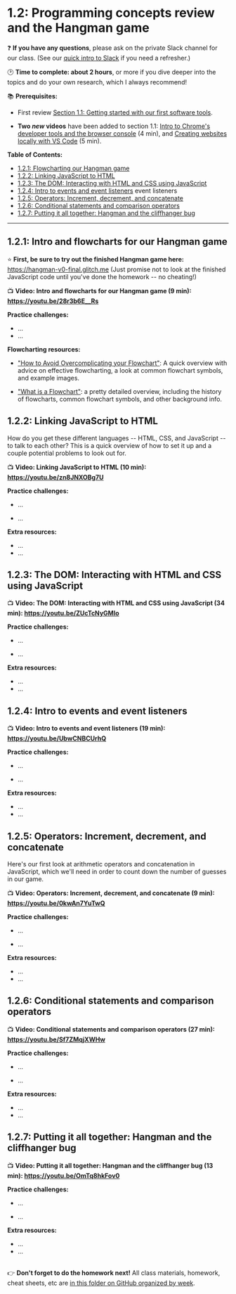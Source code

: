 # 1.2: Programming concepts review and the Hangman game

❓ **If you have any questions**, please ask on the private Slack channel for our class. (See our [quick intro to Slack](https://github.com/LearnTeachCode/intro-javascript-class/blob/master/week-1/1-1-initial-tools-intro.md#111-intro-to-slack) if you need a refresher.)

:clock2: **Time to complete: about 2 hours**, or more if you dive deeper into the topics and do your own research, which I always recommend!

:books: **Prerequisites:**

  -  First review [Section 1.1: Getting started with our first software tools](https://github.com/LearnTeachCode/intro-javascript-class/blob/master/week-1/1-1-initial-tools-intro.md).
  
  - **Two *new* videos** have been added to section 1.1: [Intro to Chrome's developer tools and the browser console](https://youtu.be/O_sJE_3jKZ4) (4 min), and [Creating websites locally with VS Code](https://youtu.be/E4FmXNatxt0) (5 min).

**Table of Contents:**  
  - [1.2.1: Flowcharting our Hangman game](#121-)
  - [1.2.2: Linking JavaScript to HTML](#122-)
  - [1.2.3: The DOM: Interacting with HTML and CSS using JavaScript](#123-)  
  - [1.2.4: Intro to events and event listeners](#124-) event listeners
  - [1.2.5: Operators: Increment, decrement, and concatenate](#125-)
  - [1.2.6: Conditional statements and comparison operators](#126-)
  - [1.2.7: Putting it all together: Hangman and the cliffhanger bug](#127-)

<hr/>


## 1.2.1: Intro and flowcharts for our Hangman game

:star: **First, be sure to try out the finished Hangman game here:** https://hangman-v0-final.glitch.me (Just promise not to look at the finished JavaScript code until you've done the homework -- no cheating!)

:tv: **Video: Intro and flowcharts for our Hangman game (9 min): https://youtu.be/28r3b6E__Rs**

**Practice challenges:**
  - ...
  - ...

**Flowcharting resources:**
  - ["How to Avoid Overcomplicating your Flowchart"](https://cacoo.com/blog/keep-it-simple-how-to-avoid-overcomplicating-your-flowcharts/): A quick overview with advice on effective flowcharting, a look at common flowchart symbols, and example images.
  
  - ["What is a Flowchart"](https://www.lucidchart.com/pages/what-is-a-flowchart-tutorial): a pretty detailed overview, including the history of flowcharts, common flowchart symbols, and other background info.

## 1.2.2: Linking JavaScript to HTML

How do you get these different languages -- HTML, CSS, and JavaScript -- to talk to each other? This is a quick overview of how to set it up and a couple potential problems to look out for.

:tv: **Video: Linking JavaScript to HTML (10 min): https://youtu.be/zn8JNXOBg7U**

**Practice challenges:**
  - ...
  
  - ...
  
**Extra resources:**
  - ...
  - ...


## 1.2.3: The DOM: Interacting with HTML and CSS using JavaScript

:tv: **Video: The DOM: Interacting with HTML and CSS using JavaScript (34 min): https://youtu.be/ZUcTcNyGMlo**

**Practice challenges:**
  - ...
  
  - ...
  
**Extra resources:**
  - ...
  - ...


## 1.2.4: Intro to events and event listeners

:tv: **Video: Intro to events and event listeners (19 min): https://youtu.be/UbwCNBCUrhQ**

**Practice challenges:**
  - ...
  
  - ...
  
**Extra resources:**
  - ...
  - ...


## 1.2.5: Operators: Increment, decrement, and concatenate

Here's our first look at arithmetic operators and concatenation in JavaScript, which we'll need in order to count down the number of guesses in our game.

:tv: **Video: Operators: Increment, decrement, and concatenate (9 min): https://youtu.be/0kwAn7YuTwQ**

**Practice challenges:**
  - ...
  
  - ...
  
**Extra resources:**
  - ...
  - ...


## 1.2.6: Conditional statements and comparison operators

:tv: **Video: Conditional statements and comparison operators (27 min): https://youtu.be/Sf7ZMqjXWHw**

**Practice challenges:**
  - ...
  
  - ...
  
**Extra resources:**
  - ...
  - ...


## 1.2.7: Putting it all together: Hangman and the cliffhanger bug

:tv: **Video: Putting it all together: Hangman and the cliffhanger bug (13 min): https://youtu.be/OmTq8hkFov0**

**Practice challenges:**
  - ...
  
  - ...

**Extra resources:**
  - ...
  - ...

<br/> :point_right: **Don't forget to do the homework next!** All class materials, homework, cheat sheets, etc are [in this folder on GitHub organized by week](https://github.com/LearnTeachCode/intro-javascript-class).
